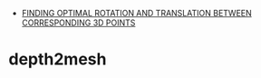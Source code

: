 


* [FINDING OPTIMAL ROTATION AND TRANSLATION BETWEEN CORRESPONDING 3D POINTS](http://nghiaho.com/?page_id=671)
# depth2mesh
